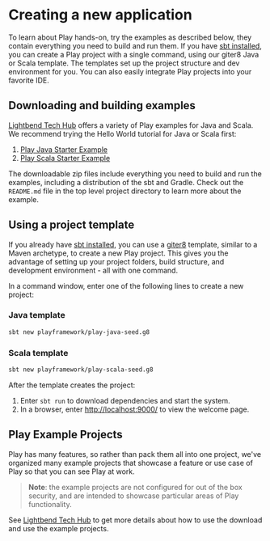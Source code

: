 <!--- Copyright (C) 2009-2018 Lightbend Inc. <https://www.lightbend.com> -->

# Creating a new application

To learn about Play hands-on, try the examples as described below, they contain everything you need to build and run them. If you have [sbt installed](https://www.scala-sbt.org/1.x/docs/Setup.html), you can create a Play  project with a single command, using our giter8 Java or Scala  template. The templates set up the project structure and dev environment for you. You can also easily integrate Play projects into your favorite IDE.

## Downloading and building examples

[Lightbend Tech Hub](https://developer.lightbend.com/start/?group=play) offers a variety of Play examples for Java and Scala. We recommend trying the Hello World tutorial for Java or Scala first:

1. [Play Java Starter Example](https://developer.lightbend.com/start/?group=play&project=play-java-starter-example)
2. [Play Scala Starter Example](https://developer.lightbend.com/start/?group=play&project=play-scala-starter-example)

The downloadable zip files include everything you need to build and run the examples, including a distribution of the sbt and Gradle. Check out the `README.md` file in the top level project directory to learn more about the example.

## Using a project template

If you already have [sbt installed](https://www.scala-sbt.org/1.x/docs/Setup.html), you can use a [giter8](http://www.foundweekends.org/giter8/) template, similar to a Maven archetype, to create a new Play project. This gives you the advantage of setting up your project folders, build structure, and development environment - all with one command.

In a command window, enter one of the following lines to create a new project:

### Java template

```bash
sbt new playframework/play-java-seed.g8
```

### Scala template

```bash
sbt new playframework/play-scala-seed.g8
```

After the template creates the project:

1. Enter `sbt run` to download dependencies and start the system.
1. In a browser, enter <http://localhost:9000/> to view the welcome page.

## Play Example Projects

Play has many features, so rather than pack them all into one project, we've organized many example projects that showcase a feature or use case of Play so that you can see Play at work.

> **Note**: the example projects are not configured for out of the box security, and are intended to showcase particular areas of Play functionality.

See [Lightbend Tech Hub](https://developer.lightbend.com/start/?group=play) to get more details about how to use the download and use the example projects.

